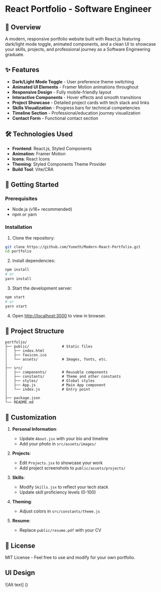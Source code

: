 # React Portfolio - Software Engineer

## 📝 Overview
A modern, responsive portfolio website built with React.js featuring dark/light mode toggle, animated components, and a clean UI to showcase your skills, projects, and professional journey as a Software Engineering graduate.

## ✨ Features
- **Dark/Light Mode Toggle** - User preference theme switching
- **Animated UI Elements** - Framer Motion animations throughout
- **Responsive Design** - Fully mobile-friendly layout
- **Interactive Components** - Hover effects and smooth transitions
- **Project Showcase** - Detailed project cards with tech stack and links
- **Skills Visualization** - Progress bars for technical competencies
- **Timeline Section** - Professional/education journey visualization
- **Contact Form** - Functional contact section

## 🛠️ Technologies Used
- **Frontend**: React.js, Styled Components
- **Animation**: Framer Motion
- **Icons**: React Icons
- **Theming**: Styled Components Theme Provider
- **Build Tool**: Vite/CRA

## 🚀 Getting Started

### Prerequisites
- Node.js (v16+ recommended)
- npm or yarn

### Installation
1. Clone the repository:
```bash
git clone https://github.com/Yuneth/Modern-React-Portfolio.git
cd portfolio
```

2. Install dependencies:
```bash
npm install
# or
yarn install
```

3. Start the development server:
```bash
npm start
# or
yarn start
```

4. Open [http://localhost:3000](http://localhost:3000) to view in browser.

## 📂 Project Structure
```
portfolio/
├── public/               # Static files
│   ├── index.html
│   ├── favicon.ico
│   └── assets/           # Images, fonts, etc.
│
├── src/
│   ├── components/       # Reusable components
│   ├── constants/        # Theme and other constants
│   ├── styles/           # Global styles
│   ├── App.js            # Main App component
│   └── index.js          # Entry point
│
├── package.json
└── README.md
```

## 🎨 Customization
1. **Personal Information**:
   - Update `About.jsx` with your bio and timeline
   - Add your photo in `src/assets/images/`

2. **Projects**:
   - Edit `Projects.jsx` to showcase your work
   - Add project screenshots to `public/assets/projects/`

3. **Skills**:
   - Modify `Skills.jsx` to reflect your tech stack
   - Update skill proficiency levels (0-100)

4. **Theming**:
   - Adjust colors in `src/constants/theme.js`

5. **Resume**:
   - Replace `public/resume.pdf` with your CV

## 📜 License
MIT License - Feel free to use and modify for your own portfolio.

## UI Design
![Alt text] ()
